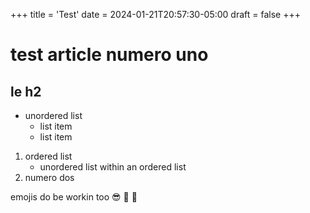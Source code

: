 +++
title = 'Test'
date = 2024-01-21T20:57:30-05:00
draft = false
+++

# test article numero uno

## le h2

- unordered list
    - list item
    - list item

1. ordered list
    - unordered list within an ordered list
2. numero dos

emojis do be workin too :sunglasses: :punch: :tada: